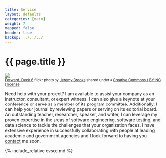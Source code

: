 ```yaml
---
title: Service
layout: defaults
categories: [main]
weight: 7
mapped: false
header: true
backup: ../../../
---
```


# {{ page.title }}

<a title="Forward, Deck 6" href="https://flickr.com/photos/jeremybrooks/3944094295"><img class="img-responsive-tight" src="https://farm3.static.flickr.com/2457/3944094295_833175fc98_z.jpg" /></a><br /><small><a title="Forward, Deck 6" href="https://flickr.com/photos/jeremybrooks/3944094295">Forward, Deck 6</a> flickr photo  by <a href="https://flickr.com/people/jeremybrooks">Jeremy Brooks</a> shared under a <a href="https://creativecommons.org/licenses/by-nc/2.0/">Creative Commons ( BY-NC ) license</a> </small>

Need help with your project? I am available to assist your company as an
instructor, consultant, or expert witness. I can also give a keynote at your
conference or serve as a member of its program committee. Additionally, I can
help your journal by reviewing papers or serving on its editorial board. An
outstanding teacher, researcher, speaker, and writer, I can leverage my proven
expertise in the areas of software engineering, software testing, and data
science to tackle the challenges that your organization faces. I have extensive
experience in successfully collaborating with people at leading academic and
government agencies and I look forward to having you
[contact]({{site.baseurl}}/contact/) me soon.

{% include_relative cvsee.md %}
